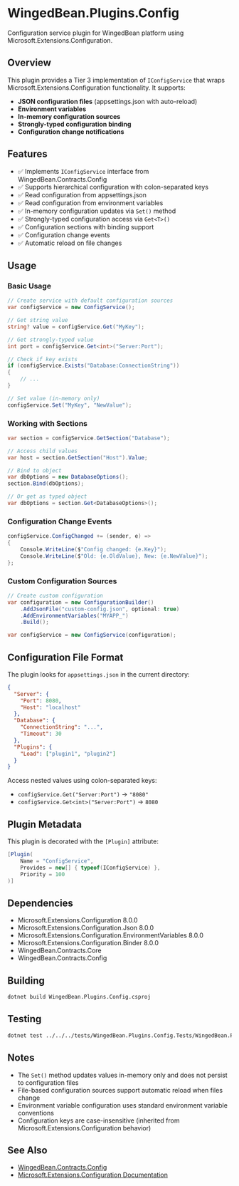 # WingedBean.Plugins.Config

Configuration service plugin for WingedBean platform using Microsoft.Extensions.Configuration.

## Overview

This plugin provides a Tier 3 implementation of `IConfigService` that wraps Microsoft.Extensions.Configuration functionality. It supports:

- **JSON configuration files** (appsettings.json with auto-reload)
- **Environment variables**
- **In-memory configuration sources**
- **Strongly-typed configuration binding**
- **Configuration change notifications**

## Features

- ✅ Implements `IConfigService` interface from WingedBean.Contracts.Config
- ✅ Supports hierarchical configuration with colon-separated keys
- ✅ Read configuration from appsettings.json
- ✅ Read configuration from environment variables
- ✅ In-memory configuration updates via `Set()` method
- ✅ Strongly-typed configuration access via `Get<T>()`
- ✅ Configuration sections with binding support
- ✅ Configuration change events
- ✅ Automatic reload on file changes

## Usage

### Basic Usage

```csharp
// Create service with default configuration sources
var configService = new ConfigService();

// Get string value
string? value = configService.Get("MyKey");

// Get strongly-typed value
int port = configService.Get<int>("Server:Port");

// Check if key exists
if (configService.Exists("Database:ConnectionString"))
{
    // ...
}

// Set value (in-memory only)
configService.Set("MyKey", "NewValue");
```

### Working with Sections

```csharp
var section = configService.GetSection("Database");

// Access child values
var host = section.GetSection("Host").Value;

// Bind to object
var dbOptions = new DatabaseOptions();
section.Bind(dbOptions);

// Or get as typed object
var dbOptions = section.Get<DatabaseOptions>();
```

### Configuration Change Events

```csharp
configService.ConfigChanged += (sender, e) =>
{
    Console.WriteLine($"Config changed: {e.Key}");
    Console.WriteLine($"Old: {e.OldValue}, New: {e.NewValue}");
};
```

### Custom Configuration Sources

```csharp
// Create custom configuration
var configuration = new ConfigurationBuilder()
    .AddJsonFile("custom-config.json", optional: true)
    .AddEnvironmentVariables("MYAPP_")
    .Build();

var configService = new ConfigService(configuration);
```

## Configuration File Format

The plugin looks for `appsettings.json` in the current directory:

```json
{
  "Server": {
    "Port": 8080,
    "Host": "localhost"
  },
  "Database": {
    "ConnectionString": "...",
    "Timeout": 30
  },
  "Plugins": {
    "Load": ["plugin1", "plugin2"]
  }
}
```

Access nested values using colon-separated keys:
- `configService.Get("Server:Port")` → `"8080"`
- `configService.Get<int>("Server:Port")` → `8080`

## Plugin Metadata

This plugin is decorated with the `[Plugin]` attribute:

```csharp
[Plugin(
    Name = "ConfigService",
    Provides = new[] { typeof(IConfigService) },
    Priority = 100
)]
```

## Dependencies

- Microsoft.Extensions.Configuration 8.0.0
- Microsoft.Extensions.Configuration.Json 8.0.0
- Microsoft.Extensions.Configuration.EnvironmentVariables 8.0.0
- Microsoft.Extensions.Configuration.Binder 8.0.0
- WingedBean.Contracts.Core
- WingedBean.Contracts.Config

## Building

```bash
dotnet build WingedBean.Plugins.Config.csproj
```

## Testing

```bash
dotnet test ../../../tests/WingedBean.Plugins.Config.Tests/WingedBean.Plugins.Config.Tests.csproj
```

## Notes

- The `Set()` method updates values in-memory only and does not persist to configuration files
- File-based configuration sources support automatic reload when files change
- Environment variable configuration uses standard environment variable conventions
- Configuration keys are case-insensitive (inherited from Microsoft.Extensions.Configuration behavior)

## See Also

- [WingedBean.Contracts.Config](../../../../../framework/src/WingedBean.Contracts.Config/)
- [Microsoft.Extensions.Configuration Documentation](https://learn.microsoft.com/en-us/dotnet/core/extensions/configuration)

